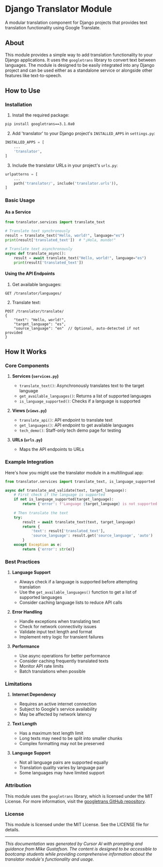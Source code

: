 # Django Translator Module

A modular translation component for Django projects that provides text translation functionality using Google Translate.

## About

This module provides a simple way to add translation functionality to your Django applications. It uses the `googletrans` library to convert text between languages. The module is designed to be easily integrated into any Django project and can be used either as a standalone service or alongside other features like text-to-speech.

## How to Use

### Installation

1. Install the required package:
```bash
pip install googletrans==3.1.0a0
```

2. Add 'translator' to your Django project's `INSTALLED_APPS` in `settings.py`:
```python
INSTALLED_APPS = [
    ...
    'translator',
]
```

3. Include the translator URLs in your project's `urls.py`:
```python
urlpatterns = [
    ...
    path('translator/', include('translator.urls')),
]
```

### Basic Usage

#### As a Service
```python
from translator.services import translate_text

# Translate text synchronously
result = translate_text("Hello, world!", language="es")
print(result['translated_text'])  # "¡Hola, mundo!"

# Translate text asynchronously
async def translate_async():
    result = await translate_text("Hello, world!", language="es")
    print(result['translated_text'])
```

#### Using the API Endpoints

1. Get available languages:
```http
GET /translator/languages/
```

2. Translate text:
```http
POST /translator/translate/
{
    "text": "Hello, world!",
    "target_language": "es",
    "source_language": "en"  // Optional, auto-detected if not provided
}
```

## How It Works

### Core Components

1. **Services (`services.py`)**
   - `translate_text()`: Asynchronously translates text to the target language
   - `get_available_languages()`: Returns a list of supported languages
   - `is_language_supported()`: Checks if a language is supported

2. **Views (`views.py`)**
   - `translate_api()`: API endpoint to translate text
   - `get_languages()`: API endpoint to get available languages
   - `tech_demo()`: Staff-only tech demo page for testing

3. **URLs (`urls.py`)**
   - Maps the API endpoints to URLs

### Example Integration

Here's how you might use the translator module in a multilingual app:

```python
from translator.services import translate_text, is_language_supported

async def translate_and_validate(text, target_language):
    # First check if the language is supported
    if not is_language_supported(target_language):
        return {'error': f'Language {target_language} is not supported'}
    
    # Then translate the text
    try:
        result = await translate_text(text, target_language)
        return {
            'text': result['translated_text'],
            'source_language': result.get('source_language', 'auto')
        }
    except Exception as e:
        return {'error': str(e)}
```

### Best Practices

1. **Language Support**
   - Always check if a language is supported before attempting translation
   - Use the `get_available_languages()` function to get a list of supported languages
   - Consider caching language lists to reduce API calls

2. **Error Handling**
   - Handle exceptions when translating text
   - Check for network connectivity issues
   - Validate input text length and format
   - Implement retry logic for transient failures

3. **Performance**
   - Use async operations for better performance
   - Consider caching frequently translated texts
   - Monitor API rate limits
   - Batch translations when possible

### Limitations

1. **Internet Dependency**
   - Requires an active internet connection
   - Subject to Google's service availability
   - May be affected by network latency

2. **Text Length**
   - Has a maximum text length limit
   - Long texts may need to be split into smaller chunks
   - Complex formatting may not be preserved

3. **Language Support**
   - Not all language pairs are supported equally
   - Translation quality varies by language pair
   - Some languages may have limited support

### Attribution

This module uses the `googletrans` library, which is licensed under the MIT License. For more information, visit the [googletrans GitHub repository](https://github.com/ssut/py-googletrans).

### License

This module is licensed under the MIT License. See the LICENSE file for details.

---

*This documentation was generated by Cursor AI with prompting and guidance from Mike Gustafson. The content is designed to be accessible to bootcamp students while providing comprehensive information about the translator module's functionality and usage.* 